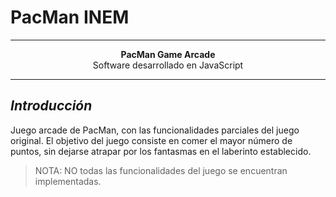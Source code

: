 # PacMan INEM

---

<p align="center"><b>PacMan Game Arcade</b><br>Software desarrollado en JavaScript</p>

---

## ***Introducción***

Juego arcade de PacMan, con las funcionalidades parciales del juego original. El objetivo del juego consiste en comer el mayor número de puntos, sin dejarse atrapar por los fantasmas en el laberinto establecido.
> NOTA: NO todas las funcionalidades del juego se encuentran implementadas.
